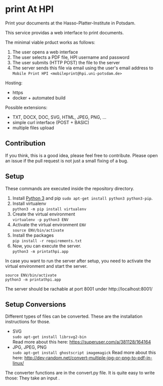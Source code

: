 # print At HPI

Print your documents at the Hasso-Platter-Institute in Potsdam.

This service providas a web interface to print documents.

The minimal viable prduct works as follows:

1. The user opens a web interface
2. The user selects a PDF file, HPI username and password
3. The user submits (HTTP POST) the file to the server
4. The server sends this file via email using the user's email address to `Mobile Print HPI <mobileprint@hpi.uni-potsdam.de>`

Hosting:
- https
- docker + automated build

Possible extensions:

- TXT, DOCX, DOC, SVG, HTML, JPEG, PNG, ...
- simple curl interface (POST + BASIC)
- multiple files upload

Contribution
------------

If you think, this is a good idea, please feel free to contribute.
Please open an issue if the pull request is not just a small fixing of a bug.

Setup
-----

These commands are executed inside the repository directory.

1. Install [Python 3][py] and pip
   `sudo apt-get install python3 python3-pip`.
2. Install virtualenv  
   `python3 -m pip install virtualenv`
3. Create the virtual environment  
   `virtualenv -p python3 ENV`
4. Activate the virtual environment `ENV`  
   `source ENV/bin/activate`
5. Install the packages  
   `pip install -r requirements.txt`
6. Now, you can execute the server.  
   `python3 -m printathpi.app`

In case you want to run the server after setup,
you need to activate the virtual environment and start the server.

```
source ENV/bin/activate
python3 -m printathpi.app
```

The server should be rachable at port 8001 under http://localhost:8001/

Setup Conversions
-----------------

Different types of files can be converted.
These are the installation instructions for those.

- SVG  
  `sudo apt-get install librsvg2-bin`  
  Read more about this here: https://superuser.com/a/381128/164164
- JPG, JPEG, PNG  
  `sudo apt-get install ghostscript imagemagick`
  Read more about this here: http://dev-random.net/convert-multiple-jpg-or-png-to-pdf-in-linux/

The converter functions are in the convert.py file.
It is quite easy to write those: They take an input .

[py]: https://www.python.org/
